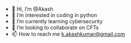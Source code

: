 - 👋 Hi, I’m @Akash
- 👀 I’m interested in coding in python
- 🌱 I’m currently learning cybersecurity
- 💞️ I’m looking to collaborate on CFTs
- 📫 How to reach me k.akashkumar@gmail.com

<!---
AkiTheMemeGod/AkiTheMemeGod is a ✨ special ✨ repository because its `README.md` (this file) appears on your GitHub profile.
You can click the Preview link to take a look at your changes.
--->
